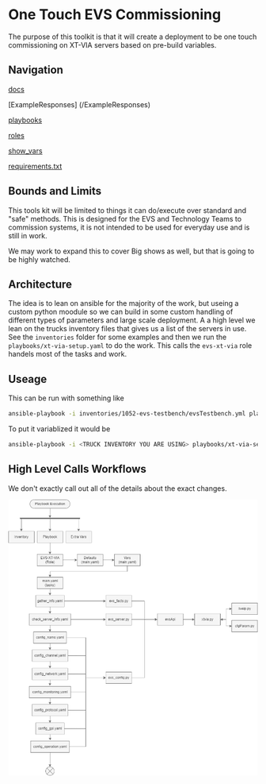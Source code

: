 # One Touch EVS Commissioning

The purpose of this toolkit is that it will create a deployment to be one touch commissioning on XT-VIA servers based on pre-build variables.

## Navigation

[docs](docs)

[ExampleResponses] (/ExampleResponses)

[playbooks](playbooks.py.md)

[roles](roles)

[show_vars](show_vars/testing.yaml.md)

[requirements.txt](requirements.txt.md)

## Bounds and Limits

This tools kit will be limited to things it can do/execute over standard and "safe" methods.
This is designed for the EVS and Technology Teams to commission systems, it is not intended to be used for everyday use and is still in work.

We may work to expand this to cover Big shows as well, but that is going to be highly watched.

## Architecture

The idea is to lean on ansible for the majority of the work, but useing a custom python moodule so we can build in some custom handling of different types of parameters and large scale deployment.
A a high level we lean on the trucks inventory files that gives us a list of the servers in use. See the `inventories` folder for some examples and then we run the `playbooks/xt-via-setup.yaml` to do the work.
This calls the `evs-xt-via` role handels most of the tasks and work. 



## Useage

This can be run with something like

```bash
ansible-playbook -i inventories/1052-evs-testbench/evsTestbench.yml playbooks/xt-via-setup.yaml --extra-vars @show_vars/TESTING.yaml
```
To put it variablized it would be
```bash
ansible-playbook -i <TRUCK INVENTORY YOU ARE USING> playbooks/xt-via-setup.yaml --extra-vars @show_vars/<SHOW VARIABLE FILE>
``` 


## High Level Calls Workflows
We don't exactly call out all of the details about the exact changes.

![alt text](docs/XT-VIA-ClassDef-Calls.png)

